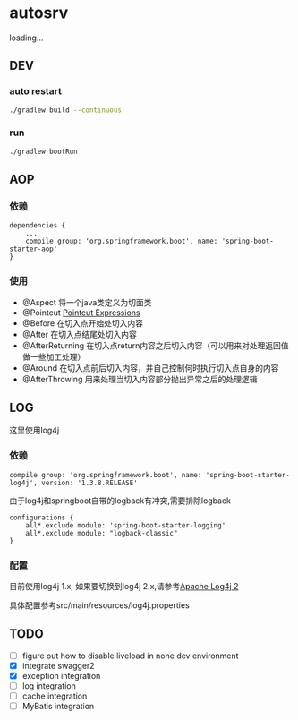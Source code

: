# autosrv

loading...

## DEV

### auto restart

```bash
./gradlew build --continuous
```

### run

```bash
./gradlew bootRun
```


## AOP

### 依赖

```
dependencies {
    ...
    compile group: 'org.springframework.boot', name: 'spring-boot-starter-aop'
}
```

### 使用

- @Aspect 将一个java类定义为切面类
- @Pointcut [Pointcut Expressions](http://www.baeldung.com/spring-aop-pointcut-tutorial)
- @Before 在切入点开始处切入内容
- @After 在切入点结尾处切入内容
- @AfterReturning 在切入点return内容之后切入内容（可以用来对处理返回值做一些加工处理）
- @Around 在切入点前后切入内容，并自己控制何时执行切入点自身的内容
- @AfterThrowing 用来处理当切入内容部分抛出异常之后的处理逻辑

## LOG

这里使用log4j

### 依赖

```
compile group: 'org.springframework.boot', name: 'spring-boot-starter-log4j', version: '1.3.8.RELEASE'
```

由于log4j和springboot自带的logback有冲突,需要排除logback
```
configurations {
    all*.exclude module: 'spring-boot-starter-logging'
    all*.exclude module: "logback-classic"
}
```

### 配置

目前使用log4j 1.x, 如果要切换到log4j 2.x,请参考[Apache Log4j 2](https://logging.apache.org/log4j/2.x/manual/index.html)

具体配置参考src/main/resources/log4j.properties

## TODO

- [ ] figure out how to disable liveload in none dev environment
- [x] integrate swagger2
- [x] exception integration
- [ ] log integration
- [ ] cache integration
- [ ] MyBatis integration